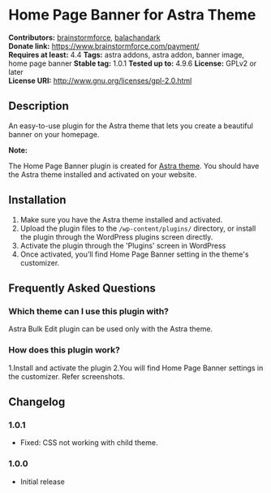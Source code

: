 # Home Page Banner for Astra Theme #
**Contributors:** [brainstormforce](https://profiles.wordpress.org/brainstormforce), [balachandark](https://profiles.wordpress.org/balachandark)  
**Donate link:** https://www.brainstormforce.com/payment/  
**Requires at least:** 4.4
**Tags:**  astra addons, astra addon, banner image, home page banner
**Stable tag:** 1.0.1
**Tested up to:** 4.9.6
**License:** GPLv2 or later  
**License URI:** http://www.gnu.org/licenses/gpl-2.0.html  

## Description ##

An easy-to-use plugin for the Astra theme that lets you create a beautiful banner on your homepage.

<strong>Note:</strong>

The Home Page Banner plugin is created for <a href="https://wpastra.com/?utm_source=wp-repo&utm_campaign=home-page-banner-for-astra-theme&utm_medium=description">Astra theme</a>. You should have the Astra theme installed and activated on your website.

## Installation ##

1. Make sure you have the Astra theme installed and activated.
2. Upload the plugin files to the `/wp-content/plugins/` directory, or install the plugin through the WordPress plugins screen directly.
3. Activate the plugin through the 'Plugins' screen in WordPress
4. Once activated, you’ll find Home Page Banner setting in the theme's customizer.

## Frequently Asked Questions ##

### Which theme can I use this plugin with? ###

Astra Bulk Edit plugin can be used only with the Astra theme.

### How does this plugin work? ###

1.Install and activate the plugin
2.You will find Home Page Banner settings in the customizer. Refer screenshots.

## Changelog ##

### 1.0.1 ###
- Fixed: CSS not working with child theme.

### 1.0.0 ###
- Initial release

